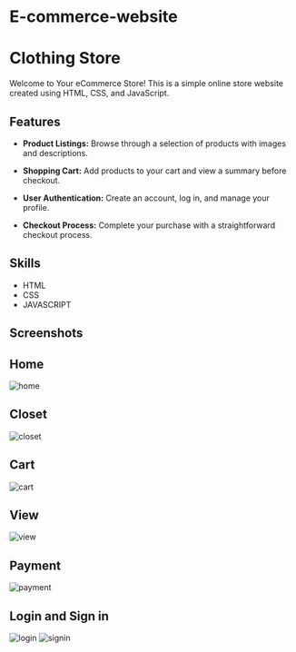 # E-commerce-website

# Clothing Store

Welcome to Your eCommerce Store! This is a simple online store website created using HTML, CSS, and JavaScript.

## Features

- **Product Listings:** Browse through a selection of products with images and descriptions.

- **Shopping Cart:** Add products to your cart and view a summary before checkout.

- **User Authentication:** Create an account, log in, and manage your profile.

- **Checkout Process:** Complete your purchase with a straightforward checkout process.

## Skills
- HTML
- CSS
- JAVASCRIPT

## Screenshots

## Home 
![home](https://github.com/shaveen08/E-commerce-website/assets/155416600/ece18956-f34f-45fb-9179-81172f7e824b)

## Closet

![closet](https://github.com/shaveen08/E-commerce-website/assets/155416600/75901699-97bc-49cb-a82d-0f69ef05c91e)

## Cart

![cart](https://github.com/shaveen08/E-commerce-website/assets/155416600/f5be4da8-10b8-47c2-80ef-f1139975f1eb)

## View

![view](https://github.com/shaveen08/E-commerce-website/assets/155416600/be72403f-e8bc-462d-b17c-70825befc195)

## Payment
![payment](https://github.com/shaveen08/E-commerce-website/assets/155416600/a6afe54f-9abb-4ca3-8e04-3b50c19b4546)


## Login and Sign in
![login](https://github.com/shaveen08/E-commerce-website/assets/155416600/e0412fd8-cbfe-4483-9809-ac23301aef92)
![signin](https://github.com/shaveen08/E-commerce-website/assets/155416600/4e314e3c-f529-443d-b46b-60f48339f07e)
